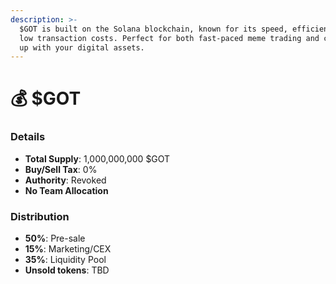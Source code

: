 ```yaml
---
description: >-
  $GOT is built on the Solana blockchain, known for its speed, efficiency, and
  low transaction costs. Perfect for both fast-paced meme trading and cuddling
  up with your digital assets.
---
```


# 💰 $GOT

### Details

* **Total Supply**: 1,000,000,000 $GOT
* **Buy/Sell Tax**: 0%
* **Authority**: Revoked
* **No Team Allocation**

### Distribution

* **50%**: Pre-sale
* **15%**: Marketing/CEX
* **35%**: Liquidity Pool
* **Unsold tokens**: TBD
